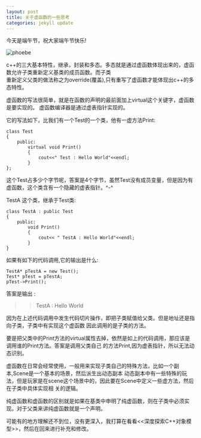 ```yaml
---
layout: post   
title: 关于虚函数的一些思考    
categories: jekyll update      
---
```




今天是端午节，祝大家端午节快乐!

![phoebe](https://www.google.com/logos/doodles/2016/phoebe-snetsingers-85th-birthday-5179281716019200-hp.gif)


c++的三大基本特性，继承，封装和多态。多态就是通过虚函数体现出来的，虚函数允许子类重新定义基类的成员函数。而子类  
重新定义父类的做法称之为override(覆盖),只有重写了虚函数才能体现出c++的多态特性。

虚函数的写法很简单，就是在函数的声明的最前面加上virtual这个关键字，虚函数是要实现的。
虚函数编译器是通过虚表指针实现的。

它的写法如下，比我们有一个Test的一个类，他有一虚方法Print:

    class Test   
    {     
        public:  
            virtual void Print()     
            {      
                cout<<" Test : Hello World"<<endl;     
            }     
    };      

这个Test占多少个字节呢，答案是4个字节，虽然Test没有成员变量，但是因为有虚函数，这个类含有一个隐藏的虚表指针。^-^   


TestA 这个类，继承于Test类:   

    class TestA : public Test     
    {    
        public:
            void Print()
            {    
                cout<< " TestA : Hello World"<<endl;   
            }      
    }        


如果有如下的代码调用,它的输出是什么:        


    TestA* pTestA = new Test();      
    Test* pTest = pTestA;    
    pTest->Print();        



答案是输出 :
   >> TestA : Hello World        


因为在上述代码调用中发生代码切片操作，即把子类赋值给父类。但是地址还是指向子类，子类中有实现这个虚函数
因此调用的是子类的方法。

要是把父类中的Print方法的virtual属性去掉，依然是如上的代码调用，那应该是调用谁的Print方法。答案是调用父类自己
的方法Print,因为虚表指针，所以无法动态识别。

虚函数在日常会经常使用，一般用来实现子类自己的特殊方法，比如一个副本,Scene是一个基本的场景，然后派生出动态副本
动态副本中有一些特殊的玩法，但是玩家是在scene这个场景中的，因此要在Scene中定义一些虚方法，然后在子类中具体实现相
关的逻辑。

纯虚函数和虚函数的区别就是如果在基类中申明了纯虚函数，则在子类中必须实现。对于父类来讲纯虚函数就是一个声明。

可能有的地方理解还不到位，没有更深入，我打算在看看<<深度探索C++对象模型>>，然后在回来进行补充和修改。





